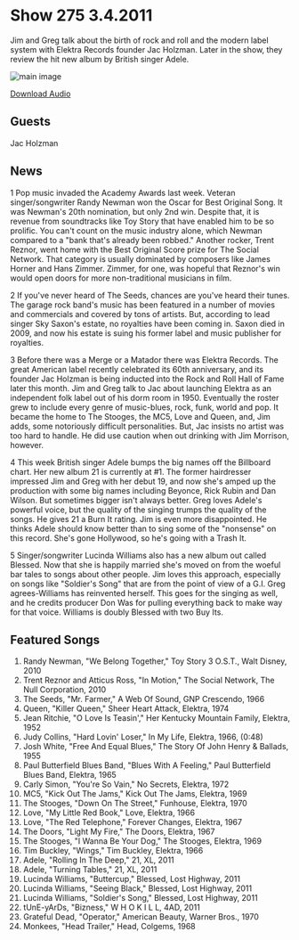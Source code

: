 # Show 275 3.4.2011
Jim and Greg talk about the birth of rock and roll and the modern label system with Elektra Records founder Jac Holzman. Later in the show, they review the hit new album by British singer Adele.

![main image](http://www.soundopinions.org/images/2011/jacholzman.jpg)

[Download Audio](http://audio.soundopinions.org/streams/2011/03/so_20110304.m3u)

## Guests
Jac Holzman

## News
1 Pop music invaded the Academy Awards last week. Veteran singer/songwriter Randy Newman won the Oscar for Best Original Song. It was Newman's 20th nomination, but only 2nd win. Despite that, it is revenue from soundtracks like Toy Story that have enabled him to be so prolific. You can't count on the music industry alone, which Newman compared to a "bank that's already been robbed." Another rocker, Trent Reznor, went home with the Best Original Score prize for The Social Network. That category is usually dominated by composers like James Horner and Hans Zimmer. Zimmer, for one, was hopeful that Reznor's win would open doors for more non-traditional musicians in film.

2 If you've never heard of The Seeds, chances are you've heard their tunes. The garage rock band's music has been featured in a number of movies and commercials and covered by tons of artists. But, according to lead singer Sky Saxon's estate, no royalties have been coming in. Saxon died in 2009, and now his estate is suing his former label and music publisher for royalties.

3 Before there was a Merge or a Matador there was Elektra Records. The great American label recently celebrated its 60th anniversary, and its founder Jac Holzman is being inducted into the Rock and Roll Hall of Fame later this month. Jim and Greg talk to Jac about launching Elektra as an independent folk label out of his dorm room in 1950. Eventually the roster grew to include every genre of music-blues, rock, funk, world and pop. It became the home to The Stooges, the MC5, Love and Queen, and, Jim adds, some notoriously difficult personalities. But, Jac insists no artist was too hard to handle. He did use caution when out drinking with Jim Morrison, however.

4 This week British singer Adele bumps the big names off the Billboard chart. Her new album 21 is currently at #1. The former hairdresser impressed Jim and Greg with her debut 19, and now she's amped up the production with some big names including Beyonce, Rick Rubin and Dan Wilson. But sometimes bigger isn't always better. Greg loves Adele's powerful voice, but the quality of the singing trumps the quality of the songs. He gives 21 a Burn It rating. Jim is even more disappointed. He thinks Adele should know better than to sing some of the "nonsense" on this record. She's gone Hollywood, so he's going with a Trash It.

5 Singer/songwriter Lucinda Williams also has a new album out called Blessed. Now that she is happily married she's moved on from the woeful bar tales to songs about other people. Jim loves this approach, especially on songs like "Soldier's Song" that are from the point of view of a G.I. Greg agrees-Williams has reinvented herself. This goes for the singing as well, and he credits producer Don Was for pulling everything back to make way for that voice. Williams is doubly Blessed with two Buy Its.



## Featured Songs
1. Randy Newman, "We Belong Together," Toy Story 3 O.S.T., Walt Disney, 2010
2. Trent Reznor and Atticus Ross, "In Motion," The Social Network, The Null Corporation, 2010
3. The Seeds, "Mr. Farmer," A Web Of Sound, GNP Crescendo, 1966
4. Queen, "Killer Queen," Sheer Heart Attack, Elektra, 1974
5. Jean Ritchie, "O Love Is Teasin'," Her Kentucky Mountain Family, Elektra, 1952
6. Judy Collins, "Hard Lovin' Loser," In My Life, Elektra, 1966, (0:48)
7. Josh White, "Free And Equal Blues," The Story Of John Henry & Ballads, 1955
8. Paul Butterfield Blues Band, "Blues With A Feeling," Paul Butterfield Blues Band, Elektra, 1965
9. Carly Simon, "You're So Vain," No Secrets, Elektra, 1972
10. MC5, "Kick Out The Jams," Kick Out The Jams, Elektra, 1969
11. The Stooges, "Down On The Street," Funhouse, Elektra, 1970
12. Love, "My Little Red Book," Love, Elektra, 1966
13. Love, "The Red Telephone," Forever Changes, Elektra, 1967
14. The Doors, "Light My Fire," The Doors, Elektra, 1967
15. The Stooges, "I Wanna Be Your Dog," The Stooges, Elektra, 1969
16. Tim Buckley, "Wings," Tim Buckley, Elektra, 1966
17. Adele, "Rolling In The Deep," 21, XL, 2011
18. Adele, "Turning Tables," 21, XL, 2011
19. Lucinda Williams, "Buttercup," Blessed, Lost Highway, 2011
20. Lucinda Williams, "Seeing Black," Blessed, Lost Highway, 2011
21. Lucinda Williams, "Soldier's Song," Blessed, Lost Highway, 2011
22. tUnE-yArDs, "Bizness," W H O K I L L, 4AD, 2011
23. Grateful Dead, "Operator," American Beauty, Warner Bros., 1970
24. Monkees, "Head Trailer," Head, Colgems, 1968
